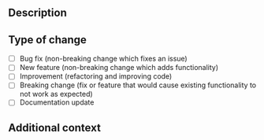 ## Description

<!--
Please include a summary of the change and which issue is fixed. Please also include relevant motivation and context. List any dependencies that are required for this change
-->

## Type of change

<!--
Please select the desired item checkbox and change it to "[x]", then delete options that are not relevant
-->
- [ ] Bug fix (non-breaking change which fixes an issue)
- [ ] New feature (non-breaking change which adds functionality)
- [ ] Improvement (refactoring and improving code)
- [ ] Breaking change (fix or feature that would cause existing functionality to not work as expected)
- [ ] Documentation update

## Additional context

<!-- 
e.g. Closes #(ISSUE) 
e.g. Duplicate of #(PR)
-->